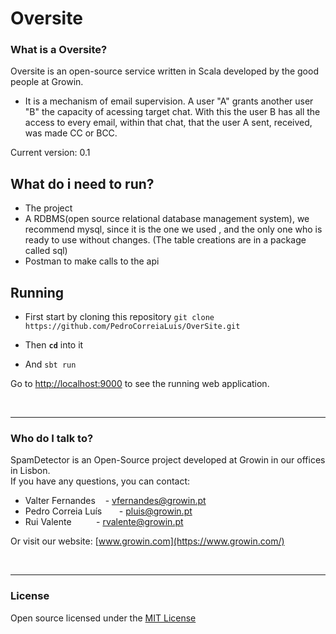 # Oversite

### What is a Oversite? ###

Oversite is an open-source service written in Scala developed by the good people at Growin.

* It is a mechanism of email supervision. A user "A" grants another user "B" the capacity of acessing target chat. With this the user B has all the access to every email, within that chat, that the user A sent, received, was made CC or BCC.

Current version: 0.1

## What do i need to run?

* The project
* A RDBMS(open source relational database management system), we recommend mysql, since it is the one we used , and the only one who is ready to use without changes. (The table creations are in a package called sql)
* Postman to make calls to the api

## Running

* First start by cloning this repository
`git clone https://github.com/PedroCorreiaLuis/OverSite.git`

* Then **`cd`** into it

* And `sbt run`

Go to <http://localhost:9000> to see the running web application.
  
  <br/>

---

### Who do I talk to? ###

SpamDetector is an Open-Source project developed at Growin in our offices in Lisbon.
 <br/> If you have any questions, you can contact:
 
 * Valter Fernandes  &nbsp; &nbsp;- vfernandes@growin.pt
 * Pedro Correia Luís   &nbsp; &nbsp; &nbsp; - pluis@growin.pt
 * Rui Valente    &nbsp; &nbsp; &nbsp; &nbsp;&nbsp; - rvalente@growin.pt

Or visit our website: [www.growin.com](https://www.growin.com/)

<br/>

---

### License ###

Open source licensed under the [MIT License](https://opensource.org/licenses/MIT)
